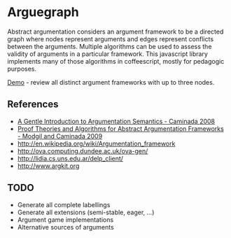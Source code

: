 # Arguegraph

Abstract argumentation considers an argument framework to be a directed graph where nodes represent arguments and edges represent conflicts between the arguments.  Multiple algorithms can be used to assess the validity of arguments in a particular framework. This javascript library implements many of those algorithms in coffeescript, mostly for pedagogic purposes.

[Demo](http://mattsouth.github.io/arguegraph/demo.html) - review all distinct argument frameworks with up to three nodes.

## References

* [A Gentle Introduction to Argumentation Semantics - Caminada 2008](http://citeseerx.ist.psu.edu/viewdoc/download?doi=10.1.1.379.6308&rep=rep1&type=pdf)
* [Proof Theories and Algorithms for Abstract Argumentation Frameworks - Modgil and Caminada 2009](http://link.springer.com/chapter/10.1007%2F978-0-387-98197-0_6)
* http://en.wikipedia.org/wiki/Argumentation_framework
* http://ova.computing.dundee.ac.uk/ova-gen/
* http://lidia.cs.uns.edu.ar/delp_client/
* http://www.argkit.org

## TODO

* Generate all complete labellings
* Generate all extensions (semi-stable, eager, ...)
* Argument game implementations
* Alternative sources of arguments
